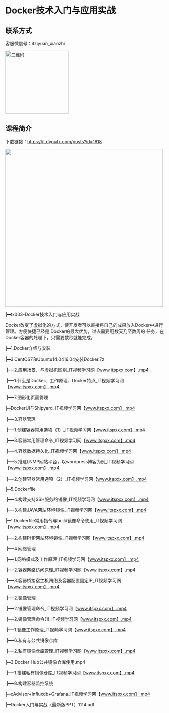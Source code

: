 # Docker技术入门与应用实战

## 联系方式

客服微信号：itziyuan_xiaozhi

<img src="https://ziyuanyun.oss-cn-guangzhou.aliyuncs.com/common/20240614073449/666b82192834a.jpg" width="200" height="200" alt="二维码">

## 课程简介

下载链接：https://it.dyqufx.com/posts?id=1618

<img src="https://ziyuanyun.oss-cn-guangzhou.aliyuncs.com/yun/20240515183248/66448f509894f.jpg" width="500" alt="">

  ┣━tx003-Docker技术入门与应用实战

 Docker改变了虚拟化的方式，使开发者可以直接将自己的成果放入Docker中进行管理。方便快捷已经是 Docker的最大优势，过去需要用数天乃至数周的 任务，在Docker容器的处理下，只需要数秒就能完成。

 ┣━1.Docker介绍与安装

 ┣━3.CentOS7和Ubuntu14.0416.04安装Docker.7z

 ┣━2.应用场景、与虚拟机区别_IT视频学习网【www.itspxx.com】.mp4

 ┣━1.什么是Docker、工作原理、Docker特点_IT视频学习网【www.itspxx.com】.mp4

 ┣━7.图形化页面管理

 ┣━DockerUI与Shipyard_IT视频学习网【www.itspxx.com】.mp4

 ┣━3.容器管理

 ┣━1.创建容器常用选项（1）_IT视频学习网【www.itspxx.com】.mp4

 ┣━3.容器常用管理命令_IT视频学习网【www.itspxx.com】.mp4

 ┣━4.容器数据持久化_IT视频学习网【www.itspxx.com】.mp4

 ┣━5.搭建LNMP网站平台，以wordpress博客为例_IT视频学习网【www.itspxx.com】.mp4

 ┣━2.创建容器常用选项（2）_IT视频学习网【www.itspxx.com】.mp4

 ┣━5.Dockerfile

 ┣━4.构建支持SSH服务的镜像_IT视频学习网【www.itspxx.com】.mp4

 ┣━3.构建JAVA网站环境镜像_IT视频学习网【www.itspxx.com】.mp4

 ┣━1.Dockerfile常用指令与build镜像命令使用_IT视频学习网【www.itspxx.com】.mp4

 ┣━2.构建PHP网站环境镜像_IT视频学习网【www.itspxx.com】.mp4

 ┣━4.网络管理

 ┣━1.网络模式及工作原理_IT视频学习网【www.itspxx.com】.mp4

 ┣━2.容器网络访问原理_IT视频学习网【www.itspxx.com】.mp4

 ┣━3.容器桥接宿主机网络及容器配置固定IP_IT视频学习网【www.itspxx.com】.mp4

 ┣━2.镜像管理

 ┣━2.镜像管理命令_IT视频学习网【www.itspxx.com】.mp4

 ┣━2.镜像管理命令(1)_IT视频学习网【www.itspxx.com】.mp4

 ┣━1.镜像工作原理_IT视频学习网【www.itspxx.com】.mp4

 ┣━6.私有与公共镜像仓库

 ┣━2.私有镜像仓库管理_IT视频学习网【www.itspxx.com】.mp4

 ┣━3.Docker Hub公共镜像仓库使用.mp4

 ┣━1.搭建私有镜像仓库_IT视频学习网【www.itspxx.com】.mp4

 ┣━8.构建容器监控系统

 ┣━cAdvisor+Influxdb+Grafana_IT视频学习网【www.itspxx.com】.mp4

 ┣━Docker入门与实战（最新版PPT）1114.pdf

  
